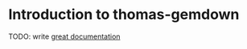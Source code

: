 # Introduction to thomas-gemdown

TODO: write [great documentation](http://jacobian.org/writing/what-to-write/)
